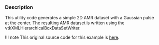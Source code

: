 ### Description
This utility code generates a simple 2D AMR dataset with a Gaussian pulse at the center. The resulting AMR dataset is written using the vtkXMLHierarchicalBoxDataSetWriter.

!!! note
    This original source code for this example is [here](https://gitlab.kitware.com/vtk/vtk/blob/395857190c8453508d283958383bc38c9c2999bf/Examples/AMR/Cxx/Generate2DAMRDataSetWithPulse.cxx).
